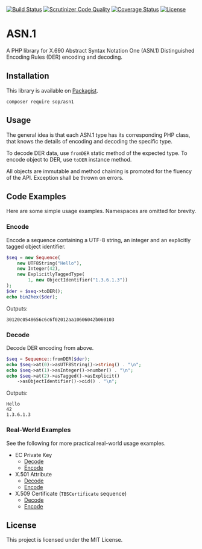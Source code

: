 [![Build Status](https://travis-ci.org/sop/asn1.svg?branch=master)](https://travis-ci.org/sop/asn1)
[![Scrutinizer Code Quality](https://scrutinizer-ci.com/g/sop/asn1/badges/quality-score.png?b=master)](https://scrutinizer-ci.com/g/sop/asn1/?branch=master)
[![Coverage Status](https://coveralls.io/repos/github/sop/asn1/badge.svg?branch=master)](https://coveralls.io/github/sop/asn1?branch=master)
[![License](https://poser.pugx.org/sop/asn1/license)](https://github.com/sop/asn1/blob/master/LICENSE)

# ASN.1

A PHP library for X.690 Abstract Syntax Notation One (ASN.1)
Distinguished Encoding Rules (DER) encoding and decoding.

## Installation

This library is available on
[Packagist](https://packagist.org/packages/sop/asn1).

    composer require sop/asn1

## Usage

The general idea is that each ASN.1 type has its corresponding PHP class,
that knows the details of encoding and decoding the specific type.

To decode DER data, use `fromDER` static method of the expected type.
To encode object to DER, use `toDER` instance method.

All objects are immutable and method chaining is promoted for the fluency
of the API. Exception shall be thrown on errors.

## Code Examples

Here are some simple usage examples. Namespaces are omitted for brevity.

### Encode

Encode a sequence containing a UTF-8 string, an integer
and an explicitly tagged object identifier.

```php
$seq = new Sequence(
    new UTF8String("Hello"),
    new Integer(42),
    new ExplicitlyTaggedType(
        1, new ObjectIdentifier("1.3.6.1.3"))
);
$der = $seq->toDER();
echo bin2hex($der);
```

Outputs:

    30120c0548656c6c6f02012aa10606042b060103

### Decode

Decode DER encoding from above.

```php
$seq = Sequence::fromDER($der);
echo $seq->at(0)->asUTF8String()->string() . "\n";
echo $seq->at(1)->asInteger()->number() . "\n";
echo $seq->at(2)->asTagged()->asExplicit()
    ->asObjectIdentifier()->oid() . "\n";
```

Outputs:

    Hello
    42
    1.3.6.1.3

### Real-World Examples

See the following for more practical real-world usage examples.

-   EC Private Key
    -   [Decode](https://github.com/sop/crypto-util/blob/1.5.1/lib/CryptoUtil/ASN1/EC/ECPrivateKey.php#L67)
    -   [Encode](https://github.com/sop/crypto-util/blob/1.5.1/lib/CryptoUtil/ASN1/EC/ECPrivateKey.php#L192)
-   X.501 Attribute
    -   [Decode](https://github.com/sop/x501/blob/0.3.0/lib/X501/ASN1/Attribute.php#L54)
    -   [Encode](https://github.com/sop/x501/blob/0.3.0/lib/X501/ASN1/Attribute.php#L108)
-   X.509 Certificate (`TBSCertificate` sequence)
    -   [Decode](https://github.com/sop/x509/blob/0.3.0/lib/X509/Certificate/TBSCertificate.php#L127)
    -   [Encode](https://github.com/sop/x509/blob/0.3.0/lib/X509/Certificate/TBSCertificate.php#L534)

## License

This project is licensed under the MIT License.

